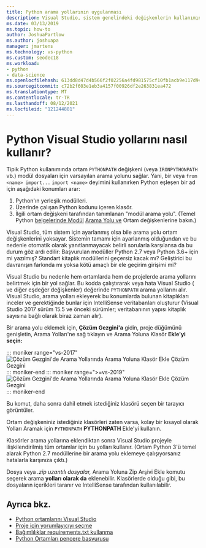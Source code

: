 ```yaml
---
title: Python arama yollarının uygulanması
description: Visual Studio, sistem genelindeki değişkenlerin kullanımından kaçınmak için ortamlar ve projeler için arama yolları belirtmek için daha belirli bir yol sağlar.
ms.date: 03/13/2019
ms.topic: how-to
author: JoshuaPartlow
ms.author: joshuapa
manager: jmartens
ms.technology: vs-python
ms.custom: seodec18
ms.workload:
- python
- data-science
ms.openlocfilehash: 613dd8d47d4b566f2f02256a4fd981575cf10fb1acb9e117d948695edac6f2c4
ms.sourcegitcommit: c72b2f603e1eb3a4157f00926df2e263831ea472
ms.translationtype: MT
ms.contentlocale: tr-TR
ms.lasthandoff: 08/12/2021
ms.locfileid: "121244881"
---
```

# <a name="how-visual-studio-uses-python-search-paths"></a>Python Visual Studio yollarını nasıl kullanır?

Tipik Python kullanımında ortam `PYTHONPATH` değişkeni (veya `IRONPYTHONPATH` vb.) modül dosyaları için varsayılan arama yolunu sağlar. Yani, bir veya `from <name> import...` `import <name>` deyimini kullanırken Python eşleşen bir ad için aşağıdaki konumları arar:

1. Python'ın yerleşik modülleri.
1. Üzerinde çalışan Python kodunu içeren klasör.
1. İlgili ortam değişkeni tarafından tanımlanan "modül arama yolu". (Temel Python [belgelerinde Modül](https://docs.python.org/2/tutorial/modules.html#the-module-search-path) [Arama Yolu ve](https://docs.python.org/2/using/cmdline.html#envvar-PYTHONPATH) Ortam değişkenlerine bakın.)

Visual Studio, tüm sistem için ayarlanmış olsa bile arama yolu ortam değişkenlerini yoksayar. Sistemin tamamı için ayarlanmış olduğundan  ve bu nedenle otomatik olarak yanıtlanmayacak belirli sorularla karşılansa da bu durum göz ardı edilir: Başvurulan modüller Python 2.7 veya Python 3.6+ için mi yazılmış? Standart kitaplık modüllerini geçersiz kacak mı? Geliştirici bu davranışın farkında mı yoksa kötü amaçlı bir ele geçirim girişimi mi?

Visual Studio bu nedenle hem ortamlarda hem de projelerde arama yollarını belirtmek için bir yol sağlar. Bu kodda çalıştırarak veya hata Visual Studio ( ve diğer eşdeğer değişkenler) değerinde `PYTHONPATH` arama yollarını alır. Visual Studio, arama yolları ekleyerek bu konumlarda bulunan kitaplıkları inceler ve gerektiğinde bunlar için IntelliSense veritabanları oluşturur (Visual Studio 2017 sürüm 15.5 ve önceki sürümler; veritabanının yapısı kitaplık sayısına bağlı olarak biraz zaman alır).

Bir arama yolu eklemek için, **Çözüm Gezgini'a** gidin, proje düğümünü genişletin, Arama Yolları'ne sağ tıklayın ve Arama Yoluna Klasör **Ekle'yi seçin:**

::: moniker range="vs-2017"
![Çözüm Gezgini'de Arama Yollarında Arama Yoluna Klasör Ekle Çözüm Gezgini](media/search-paths-command.png)
::: moniker-end
::: moniker range=">=vs-2019"
![Çözüm Gezgini'de Arama Yollarında Arama Yoluna Klasör Ekle Çözüm Gezgini](media/search-paths-command-2019.png)
::: moniker-end

Bu komut, daha sonra dahil etmek istediğiniz klasörü seçen bir tarayıcı görüntüler.

Ortam değişkeniniz istediğiniz klasörleri zaten varsa, kolay bir kısayol olarak Yolları Aramak için `PYTHONPATH` **PYTHONPATH** Ekle'yi kullanın.

Klasörler arama yollarına eklendiktan sonra Visual Studio projeyle ilişkilendirilmiş tüm ortamlar için bu yolları kullanır. (Ortam Python 3'ü temel alarak Python 2.7 modüllerine bir arama yolu eklemeye çalışıyorsanız hatalarla karşınıza çıktı.)

Dosya veya *.zip* *uzantılı dosyalar,* Arama Yoluna Zip Arşivi Ekle komutu seçerek arama **yolları olarak da** eklenebilir. Klasörlerde olduğu gibi, bu dosyaların içerikleri taranır ve IntelliSense tarafından kullanılabilir.

## <a name="see-also"></a>Ayrıca bkz.

- [Python ortamlarını Visual Studio](managing-python-environments-in-visual-studio.md)
- [Proje için yorumlayıcıyı seçme](selecting-a-python-environment-for-a-project.md)
- [Bağımlılıklar requirements.txt kullanma](managing-required-packages-with-requirements-txt.md)
- [Python Ortamları pencere başvurusu](python-environments-window-tab-reference.md)
